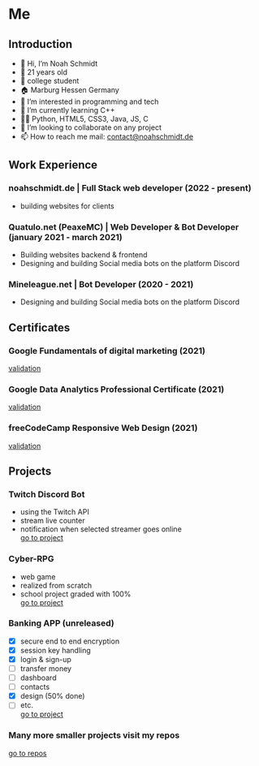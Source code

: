 # Me

## Introduction

- 👋 Hi, I’m Noah Schmidt
- 🤘 21 years old
- 🏫 college student
- 🏠 Marburg Hessen Germany
- 👀 I’m interested in programming and tech
- 🌱 I’m currently learning C++
- 👨‍💻 Python, HTML5, CSS3, Java, JS, C
- 💞️ I’m looking to collaborate on any project
- 📫 How to reach me mail: contact@noahschmidt.de

## Work Experience
### noahschmidt.de | Full Stack web developer (2022 - present)
- building websites for clients


### Quatulo.net (PeaxeMC) | Web Developer & Bot Developer (january 2021 - march 2021)
- Building websites backend & frontend 
- Designing and building Social media bots on the platform Discord

### Mineleague.net | Bot Developer (2020 - 2021)
- Designing and building Social media bots on the platform Discord

## Certificates
### Google Fundamentals of digital marketing (2021)
[validation](https://drive.google.com/file/d/1DeefWcDpz4t9GL4V-CHuMtj2JQRbqo-p/view)

### Google Data Analytics Professional Certificate (2021)
[validation](https://coursera.org/share/5ccae64ae3769dfcf8249e70f8c29a71)

### freeCodeCamp Responsive Web Design (2021)
[validation](https://www.freecodecamp.org/certification/fcc251c80d9-50b9-4104-9fef-5255ca757b2b/responsive-web-design)

## Projects
### Twitch Discord Bot
- using the Twitch API
- stream live counter
- notification when selected streamer goes online<br>
[go to project](https://github.com/NoahSchmidt2003/TwitchDiscordBot)

### Cyber-RPG
- web game 
- realized from scratch 
- school project graded with 100%<br>
[go to project](https://github.com/NoahSchmidt2003/cyber-rpg)

### Banking APP (unreleased)
- [x] secure end to end encryption
- [x] session key handling
- [x] login & sign-up
- [ ] transfer money
- [ ] dashboard
- [ ] contacts
- [x] design (50% done)
- [ ] etc. <br>
[go to project](https://github.com/NoahSchmidt2003/OnlineBankingApp)

### Many more smaller projects visit my repos
[go to repos](https://github.com/NoahSchmidt2003?tab=repositories)
